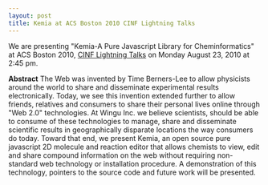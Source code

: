 ```yaml
---
layout: post
title: Kemia at ACS Boston 2010 CINF Lightning Talks 
---
```

We are presenting "Kemia-A Pure Javascript Library for Cheminformatics" at ACS Boston 2010, [CINF Lightning Talks](http://rguha.net/cinftmp/flash.html) on Monday August 23, 2010 at 2:45 pm.  


**Abstract** The Web was invented by Time Berners-Lee to allow physicists around the world to share and disseminate experimental results electronically. Today, we see this invention extended further to allow friends, relatives and consumers to share their personal lives online through "Web 2.0" technologies. At Wingu Inc. we believe scientists, should be able to consume of these technologies to manage, share and disseminate scientific results in geographically disparate locations the way consumers do today. Toward that end, we present Kemia, an open source pure javascript 2D molecule and reaction editor that allows chemists to view, edit and share compound information on the web without requiring non-standard web technology or installation procedure. A demonstration of this technology, pointers to the source code and future work will be presented.
